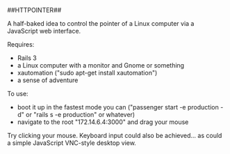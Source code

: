 ##HTTPOINTER##

A half-baked idea to control the pointer of a Linux computer via a JavaScript web interface.

Requires:

* Rails 3
* a Linux computer with a monitor and Gnome or something
* xautomation ("sudo apt-get install xautomation")
* a sense of adventure

To use:

* boot it up in the fastest mode you can ("passenger start -e production -d" or "rails s -e production" or whatever)
* navigate to the root "172.14.6.4:3000" and drag your mouse

Try clicking your mouse. Keyboard input could also be achieved... as could a simple JavaScript VNC-style desktop view.

